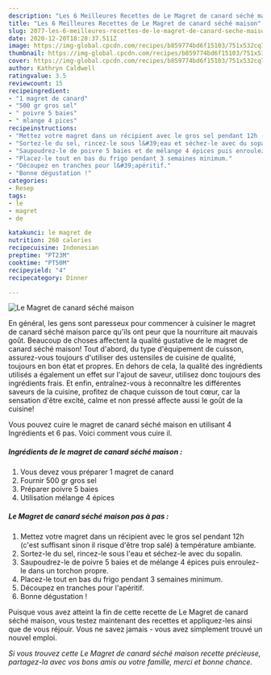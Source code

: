 ```yaml
---
description: "Les 6 Meilleures Recettes de Le Magret de canard séché maison"
title: "Les 6 Meilleures Recettes de Le Magret de canard séché maison"
slug: 2077-les-6-meilleures-recettes-de-le-magret-de-canard-seche-maison
date: 2020-12-20T18:28:37.511Z
image: https://img-global.cpcdn.com/recipes/b859774bd6f15103/751x532cq70/le-magret-de-canard-seche-maison-photo-principale-de-la-recette.jpg
thumbnail: https://img-global.cpcdn.com/recipes/b859774bd6f15103/751x532cq70/le-magret-de-canard-seche-maison-photo-principale-de-la-recette.jpg
cover: https://img-global.cpcdn.com/recipes/b859774bd6f15103/751x532cq70/le-magret-de-canard-seche-maison-photo-principale-de-la-recette.jpg
author: Kathryn Caldwell
ratingvalue: 3.5
reviewcount: 15
recipeingredient:
- "1 magret de canard"
- "500 gr gros sel"
- " poivre 5 baies"
- " mlange 4 pices"
recipeinstructions:
- "Mettez votre magret dans un récipient avec le gros sel pendant 12h (c&#39;est suffisant sinon il risque d&#39;être trop salé) à température ambiante."
- "Sortez-le du sel, rincez-le sous l&#39;eau et séchez-le avec du sopalin."
- "Saupoudrez-le de poivre 5 baies et de mélange 4 épices puis enroulez-le dans un torchon propre."
- "Placez-le tout en bas du frigo pendant 3 semaines minimum."
- "Découpez en tranches pour l&#39;apéritif."
- "Bonne dégustation !"
categories:
- Resep
tags:
- le
- magret
- de

katakunci: le magret de 
nutrition: 260 calories
recipecuisine: Indonesian
preptime: "PT23M"
cooktime: "PT50M"
recipeyield: "4"
recipecategory: Dinner

---
```



![Le Magret de canard séché maison](https://img-global.cpcdn.com/recipes/b859774bd6f15103/751x532cq70/le-magret-de-canard-seche-maison-photo-principale-de-la-recette.jpg)

En général, les gens sont paresseux pour commencer à cuisiner le magret de canard séché maison parce qu'ils ont peur que la nourriture ait mauvais goût. Beaucoup de choses affectent la qualité gustative de le magret de canard séché maison! Tout d'abord, du type d'équipement de cuisson, assurez-vous toujours d'utiliser des ustensiles de cuisine de qualité, toujours en bon état et propres. En dehors de cela, la qualité des ingrédients utilisés a également un effet sur l'ajout de saveur, utilisez donc toujours des ingrédients frais. Et enfin, entraînez-vous à reconnaître les différentes saveurs de la cuisine, profitez de chaque cuisson de tout cœur, car la sensation d'être excité, calme et non pressé affecte aussi le goût de la cuisine!

<!--inarticleads1-->

Vous pouvez cuire le magret de canard séché maison en utilisant 4 Ingrédients et 6 pas. Voici comment vous cuire il.

##### Ingrédients de le magret de canard séché maison :

1. Vous devez vous préparer 1 magret de canard
1. Fournir 500 gr gros sel
1. Préparer  poivre 5 baies
1. Utilisation  mélange 4 épices




<!--inarticleads2-->

##### Le Magret de canard séché maison pas à pas :

1. Mettez votre magret dans un récipient avec le gros sel pendant 12h (c&#39;est suffisant sinon il risque d&#39;être trop salé) à température ambiante.
1. Sortez-le du sel, rincez-le sous l&#39;eau et séchez-le avec du sopalin.
1. Saupoudrez-le de poivre 5 baies et de mélange 4 épices puis enroulez-le dans un torchon propre.
1. Placez-le tout en bas du frigo pendant 3 semaines minimum.
1. Découpez en tranches pour l&#39;apéritif.
1. Bonne dégustation !




<!--inarticleads1-->

<p>
Puisque vous avez atteint la fin de cette recette de Le Magret de canard séché maison, vous testez maintenant des recettes et appliquez-les ainsi que de vous réjouir. Vous ne savez jamais - vous avez simplement trouvé un nouvel emploi.
</p>

<p>
<i>Si vous trouvez cette Le Magret de canard séché maison recette précieuse, partagez-la avec vos bons amis ou votre famille, merci et bonne chance.</i>
</p>
